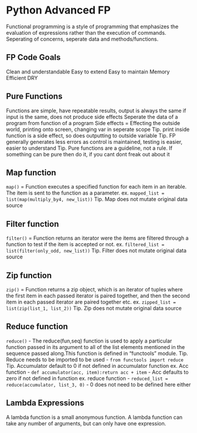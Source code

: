 # Python Advanced FP

Functional programming is a style of programming that emphasizes the evaluation of expressions rather than the execution of commands.
Seperating of concerns, seperate data and methods/functions.

## FP Code Goals

Clean and understandable
Easy to extend
Easy to maintain
Memory Efficient
DRY

## Pure Functions

Functions are simple, have repeatable results, output is always the same if input is the same, does not produce side effects
Seperate the data of a program from function of a program
Side effects = Effecting the outside world, printing onto screen, changing var in seperate scope
Tip. print inside function is a side effect, so does outputting to outside variable
Tip. FP generally generates less errors as control is maintained, testing is easier, easier to understand
Tip. Pure functions are a guideline, not a rule. If something can be pure then do it, if you cant dont freak out about it

## Map function

`map()` = Function executes a specified function for each item in an iterable. The item is sent to the function as a parameter.
ex. `mapped_list = list(map(multiply_by4, new_list))`
Tip. Map does not mutate original data source

## Filter function

`filter()` = Function returns an iterator were the items are filtered through a function to test if the item is accepted or not.
ex. `filtered_list = list(filter(only_odd, new_list))`
Tip. Filter does not mutate original data source

## Zip function

`zip()` = Function returns a zip object, which is an iterator of tuples where the first item in each passed iterator is paired together, and then the second item in each passed iterator are paired together etc.
ex. `zipped_list = list(zip(list_1, list_2))`
Tip. Zip does not mutate original data source

## Reduce function

`reduce()` - The reduce(fun,seq) function is used to apply a particular function passed in its argument to all of the list elements mentioned in the sequence passed along.This function is defined in “functools” module.
Tip. Reduce needs to be imported to be used - `from functools import reduce`
Tip. Accumulator default to 0 if not defined in accumulator function
ex. Acc function - `def accumulator(acc, item):return acc + item` - Acc defaults to zero if not defined in function
ex. reduce function - `reduced_list = reduce(accumulator, list_3, 0)` - 0 does not need to be defined here either

## Lambda Expressions

A lambda function is a small anonymous function.
A lambda function can take any number of arguments, but can only have one expression.
